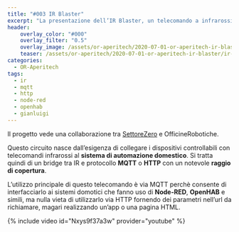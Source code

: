 ```yaml
---
title: "#003 IR Blaster"
excerpt: "La presentazione dell’IR Blaster, un telecomando a infrarossi a larga copertura per controllare dispositivi da remoto via WiFi"
header: 
    overlay_color: "#000"
    overlay_filter: "0.5"
    overlay_image: /assets/or-aperitech/2020-07-01-or-aperitech-ir-blaster/ir-blaster-teaser.jpg
    teaser: /assets/or-aperitech/2020-07-01-or-aperitech-ir-blaster/ir-blaster-teaser.jpg
categories:
  - OR-Aperitech
tags:
  - ir
  - mqtt
  - http
  - node-red
  - openhab
  - gianluigi
---
```


Il progetto vede una collaborazione tra [SettoreZero](https://www.settorezero.com/) e OfficineRobotiche.

Questo circuito nasce dall’esigenza di collegare i dispositivi controllabili con telecomandi infrarossi al **sistema di automazione domestico**. Si tratta quindi di un bridge tra IR e protocollo **MQTT** o **HTTP** con un notevole **raggio di copertura**.

L’utilizzo principale di questo telecomando è via MQTT perchè consente di interfacciarlo ai sistemi domotici che fanno uso di **Node-RED**, **OpenHAB** e simili, ma nulla vieta di utilizzarlo via HTTP fornendo dei parametri nell’url da richiamare, magari realizzando un’app o una pagina HTML.

{% include video id="Nxys9f37a3w" provider="youtube" %}
